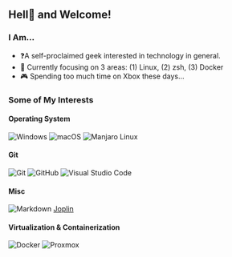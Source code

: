 <h2> Hell👹 and Welcome!</h2>

<h3> I Am... </h3>

- ❓A self-proclaimed geek interested in technology in general.
- 🔎 Currently focusing on 3 areas: (1) Linux, (2) zsh, (3) Docker
- 🎮 Spending too much time on Xbox these days...

<h3>Some of My Interests</h3>

<h4>Operating System</h4>

![Windows](https://img.shields.io/badge/MS%20Windows-686868?style=flat&logo=windows&labelColor=0078D6)
![macOS](https://img.shields.io/badge/macOS,%20iOS,%20ipadOS-686868?style=flat&logo=apple&labelColor=000000)
![Manjaro Linux](https://img.shields.io/badge/-Manjaro%20Linux-686868?style=flat&logo=manjaro&labelColor=000000)

<h4>Git</h4>

![Git](https://img.shields.io/badge/-Git-686868?style=flat&logo=git&labelColor=000000)
![GitHub](https://img.shields.io/badge/-GitHub-686868?style=flat&logo=github&labelColor=181717)
![Visual Studio Code](https://img.shields.io/badge/-Visual%20Studio%20Code-686868?style=flat&logo=visual-studio-code&&logoColor=007ACC&labelColor=000000)

<h4>Misc</h4>

![Markdown](https://img.shields.io/badge/-Markdown-000000?style=flat&logo=markdown&labelColor=000000)
[Joplin](https://joplinapp.org/)

<h4>Virtualization & Containerization</h4>

![Docker](https://img.shields.io/badge/Docker,%20Docker--Hub-686868?style=flat&logo=docker&labelColor=000000)
![Proxmox](https://img.shields.io/badge/Proxmox-000000?style=flat&logo=proxmox&labelColor=ffffff)
